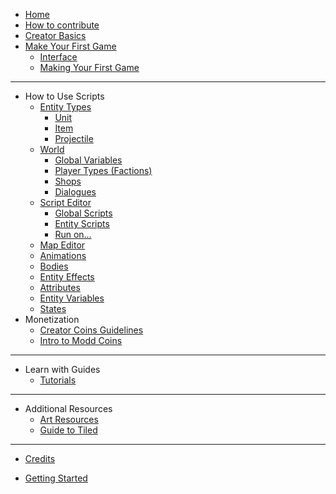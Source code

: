 <!-- docs/_sidebar.md -->

* [Home](/)
* [How to contribute](how-to-contribute.md)
* [Creator Basics](/overview/overview.md)
* [Make Your First Game](first-game/making-first-game.md)
    * [Interface](overview/interface.md)
    * [Making Your First Game](first-game/first-game-tutorial.md)
---
* How to Use Scripts
    * [Entity Types](using-scripts/entity-types/entity-types.md)
        * [Unit](using-scripts/entity-types/unit.md)
        * [Item](using-scripts/entity-types/item.md)
        * [Projectile](using-scripts/entity-types/projectile.md)
    * [World](using-scripts/world/world.md)
        * [Global Variables](using-scripts/world/global-variables.md)
        * [Player Types (Factions)](using-scripts/world/player-types.md)
        * [Shops](using-scripts/world/shops.md)
        * [Dialogues](using-scripts/world/dialogues.md)
    * [Script Editor](using-scripts/script-editor/script-editor.md)
        * [Global Scripts](using-scripts/script-editor/script-editor.md)
        * [Entity Scripts](using-scripts/script-editor/entity-scripts.md)
        * [Run on...](using-scripts/script-editor/run-on.md)
    * [Map Editor](using-scripts/map-editor/map-editor.md)
    * [Animations](using-scripts/animations/animations.md)
    * [Bodies](using-scripts/bodies/bodies.md)
    * [Entity Effects](using-scripts/entity-effects/entity-effects.md)
    * [Attributes](using-scripts/attributes/attributes.md)
    * [Entity Variables](using-scripts/entity-variables/entity-variables.md)
    * [States](using-scripts/states/states.md)
* Monetization
    * [Creator Coins Guidelines](creator-coin-guideline.md)
    * [Intro to Modd Coins](monetization/intro-to-coins.md)
---
* Learn with Guides
    * [Tutorials](guides/tutorials-list.md)
---
* Additional Resources
    * [Art Resources](more-resources/art-links.md)
    * [Guide to Tiled](more-resources/tiled.md)
---
* [Credits](credits.md)

* [Getting Started](/getting-started/getting-started.md)


